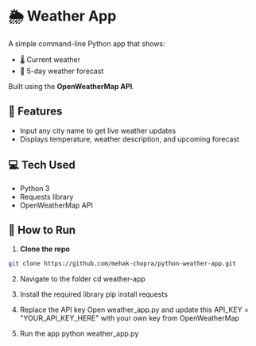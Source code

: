 # 🌦️ Weather App

A simple command-line Python app that shows:

- 🌡️ Current weather
- 📅 5-day weather forecast

Built using the **OpenWeatherMap API**.


## 🔧 Features

- Input any city name to get live weather updates  
- Displays temperature, weather description, and upcoming forecast


## 💻 Tech Used

- Python 3  
- Requests library  
- OpenWeatherMap API


## 🚀 How to Run

1. **Clone the repo**  
```bash
git clone https://github.com/mehak-chopra/python-weather-app.git 
```

2. Navigate to the folder
cd weather-app

3. Install the required library
pip install requests

4. Replace the API key
Open weather_app.py and update this
API_KEY = "YOUR_API_KEY_HERE"
with your own key from OpenWeatherMap

5. Run the app
python weather_app.py
